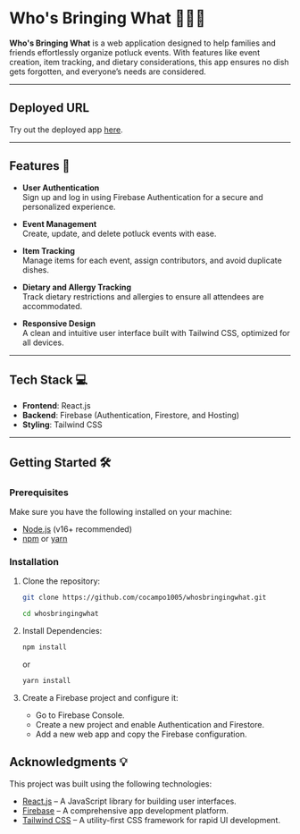 # Who's Bringing What 🍗🥗🥧

**Who's Bringing What** is a web application designed to help families and friends effortlessly organize potluck events. With features like event creation, item tracking, and dietary considerations, this app ensures no dish gets forgotten, and everyone’s needs are considered.

---

## Deployed URL

Try out the deployed app [here](https://whos-bringing-what.web.app/).

---

## Features 🚀

- **User Authentication**  
  Sign up and log in using Firebase Authentication for a secure and personalized experience.

- **Event Management**  
  Create, update, and delete potluck events with ease.

- **Item Tracking**  
  Manage items for each event, assign contributors, and avoid duplicate dishes.

- **Dietary and Allergy Tracking**  
  Track dietary restrictions and allergies to ensure all attendees are accommodated.

- **Responsive Design**  
  A clean and intuitive user interface built with Tailwind CSS, optimized for all devices.

---

## Tech Stack 💻

- **Frontend**: React.js
- **Backend**: Firebase (Authentication, Firestore, and Hosting)
- **Styling**: Tailwind CSS

---

## Getting Started 🛠️

### Prerequisites

Make sure you have the following installed on your machine:

- [Node.js](https://nodejs.org/) (v16+ recommended)
- [npm](https://www.npmjs.com/) or [yarn](https://yarnpkg.com/)

### Installation

1. Clone the repository:
   ```bash
   git clone https://github.com/cocampo1005/whosbringingwhat.git
   ```
   ```bash
   cd whosbringingwhat
   ```
2. Install Dependencies:
   ```bash
   npm install
   ```
   or
   ```bash
   yarn install
   ```
3. Create a Firebase project and configure it:

   - Go to Firebase Console.
   - Create a new project and enable Authentication and Firestore.
   - Add a new web app and copy the Firebase configuration.

## Acknowledgments 💡

This project was built using the following technologies:

- [React.js](https://reactjs.org/) – A JavaScript library for building user interfaces.
- [Firebase](https://firebase.google.com/) – A comprehensive app development platform.
- [Tailwind CSS](https://tailwindcss.com/) – A utility-first CSS framework for rapid UI development.
